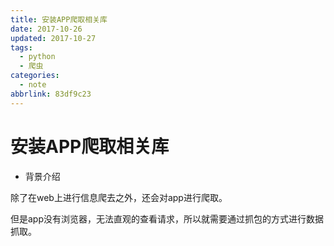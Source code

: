 ```yaml
---
title: 安装APP爬取相关库
date: 2017-10-26
updated: 2017-10-27
tags:
  - python
  - 爬虫
categories:
  - note
abbrlink: 83df9c23
---
```




# 安装APP爬取相关库

* 背景介绍

除了在web上进行信息爬去之外，还会对app进行爬取。

但是app没有浏览器，无法直观的查看请求，所以就需要通过抓包的方式进行数据抓取。

